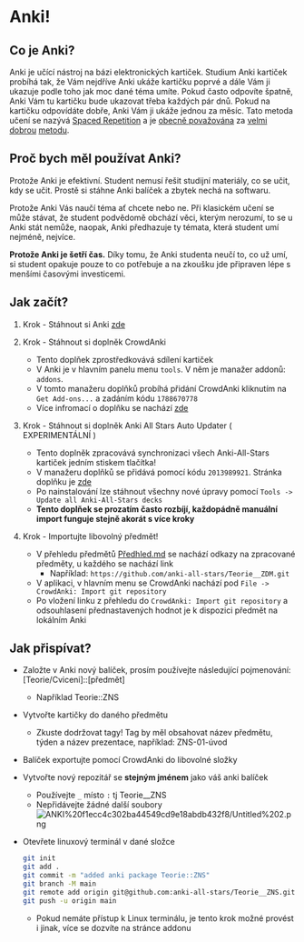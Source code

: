 # Anki! 

## Co je Anki?

Anki je učící nástroj na bázi elektronických kartiček. Studium Anki kartiček probíhá tak, že Vám nejdříve Anki ukáže kartičku poprvé a dále Vám ji ukazuje podle toho jak moc dané téma umíte. Pokud často odpovíte špatně, Anki Vám tu kartičku bude ukazovat třeba každých pár dnů. Pokud na kartičku odpovídáte dobře, Anki Vám ji ukáže jednou za měsíc. Tato metoda učení se nazývá [Spaced Repetition](https://en.wikipedia.org/wiki/Spaced_repetition) a je [obecně považována](https://www.ncbi.nlm.nih.gov/pmc/articles/PMC5126970/) za [velmi dobrou](http://psychnet.wustl.edu/coglab/wp-content/uploads/2015/01/2007-Is-expanded.pdf) [metodu](https://www.theguardian.com/education/2016/jan/23/spaced-repetition-a-hack-to-make-your-brain-store-information).

## Proč bych měl používat Anki?

Protože Anki je efektivní. Student nemusí řešit studijní materiály, co se učit, kdy se učit. Prostě si stáhne Anki balíček a zbytek nechá na softwaru.

Protože Anki Vás naučí téma ať chcete nebo ne. Při klasickém učení se může stávat, že student podvědomě obchází věci, kterým nerozumí, to se u Anki stát nemůže, naopak, Anki předhazuje ty témata, která student umí nejméně, nejvíce.

**Protože Anki je šetří čas.** Díky tomu, že Anki studenta neučí to, co už umí, si student opakuje pouze to co potřebuje a na zkoušku jde připraven lépe s menšími časovými investicemi.

## Jak začít?

1. Krok - Stáhnout si Anki [zde](https://apps.ankiweb.net/)

2. Krok - Stáhnout si doplněk CrowdAnki
	- Tento doplňek zprostředkovává sdílení kartiček
	- V Anki je v hlavním panelu menu `tools`. V něm je manažer addonů: `addons`.
	- V tomto manažeru doplňků probíhá přidání CrowdAnki kliknutím na `Get Add-ons...` a zadáním kódu `1788670778`
	- Více infromací o doplňku se nachází [zde](https://ankiweb.net/shared/info/1788670778)

3. Krok - Stáhnout si doplněk Anki All Stars Auto Updater ( EXPERIMENTÁLNÍ )
	- Tento doplněk zpracovává synchronizaci všech Anki-All-Stars kartiček jedním stiskem tlačítka!
	- V manažeru doplňků se přidává pomocí kódu `2013989921`. Stránka doplňku je [zde](https://ankiweb.net/shared/info/2013989921)
	- Po nainstalování lze stáhnout všechny nové úpravy pomocí `Tools -> Update all Anki-All-Stars decks`
    - **Tento doplňek se prozatím často rozbíjí, každopádně manuální import funguje stejně akorát s více kroky**

4. Krok - Importujte libovolný předmět!
	- V přehledu předmětů [Předhled.md](Prehled.md) se nachází odkazy na zpracované předměty, u každého se nachází link
		- Například: `https://github.com/anki-all-stars/Teorie__ZDM.git`
	- V aplikaci, v hlavním menu se CrowdAnki nachází pod `File -> CrowdAnki: Import git repository`
	- Po vložení linku z přehledu do `CrowdAnki: Import git repository` a odsouhlasení přednastavených hodnot je k dispozici předmět na lokálním Anki

## Jak přispívat?

- Založte v Anki nový balíček, prosím používejte následující pojmenování: [Teorie/Cviceni]::[předmět]
    - Například Teorie::ZNS

- Vytvořte kartičky do daného předmětu
    - Zkuste dodržovat tagy! Tag by měl obsahovat název předmětu, týden a název prezentace, například: ZNS-01-úvod

- Balíček exportujte pomocí CrowdAnki do libovolné složky

- Vytvořte nový repozitář se **stejným jménem** jako váš anki balíček
    - Používejte `_` místo `:` tj Teorie\_\_ZNS
    - Nepřidávejte žádné další soubory
            ![ANKI%20f1ecc4c302ba44549cd9e18abdb432f8/Untitled%202.png](ANKI%20f1ecc4c302ba44549cd9e18abdb432f8/Untitled%202.png)

- Otevřete linuxový terminál v dané složce

    ```bash
    git init
    git add .
    git commit -m "added anki package Teorie::ZNS"  
    git branch -M main
    git remote add origin git@github.com:anki-all-stars/Teorie__ZNS.git
    git push -u origin main
    ```

    - Pokud nemáte přístup k Linux terminálu, je tento krok možné provést i jinak, více se dozvíte na stránce addonu
